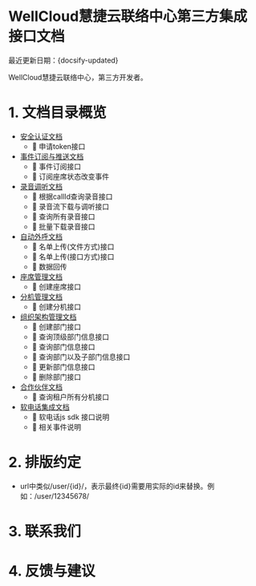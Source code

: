 # WellCloud慧捷云联络中心第三方集成接口文档

最近更新日期：{docsify-updated}

WellCloud慧捷云联络中心，第三方开发者。

# 1. 文档目录概览

- [安全认证文档](security.md)
    - :bus: 申请token接口
- [事件订阅与推送文档](event.md)
    - :bus: 事件订阅接口
    - :book: 订阅座席状态改变事件
- [录音调听文档](recording.md)
    - :bus: 根据callId查询录音接口
    - :bus: 录音流下载与调听接口
    - :bus: 查询所有录音接口
    - :bus: 批量下载录音接口
- [自动外呼文档](ocm.md)
    - :bus: 名单上传(文件方式)接口
    - :bus: 名单上传(接口方式)接口
    - :book: 数据回传
- [座席管理文档](agent.md)
    - :bus: 创建座席接口
- [分机管理文档](extension.md)
    - :bus: 创建分机接口
- [组织架构管理文档](org.md)
    - :bus: 创建部门接口
    - :bus: 查询顶级部门信息接口
    - :bus: 查询部门信息接口
    - :bus: 查询部门以及子部门信息接口
    - :bus: 更新部门信息接口
    - :bus: 删除部门接口
- [合作伙伴文档](partner.md)
    - :bus: 查询租户所有分机接口
- [软电话集成文档](https://github.com/wangduanduan/wellclient)
    - :book: 软电话js sdk 接口说明
    - :book: 相关事件说明

# 2. 排版约定

- url中类似/user/{id}/，表示最终{id}需要用实际的id来替换。例如：/user/12345678/

# 3. 联系我们

# 4. 反馈与建议
